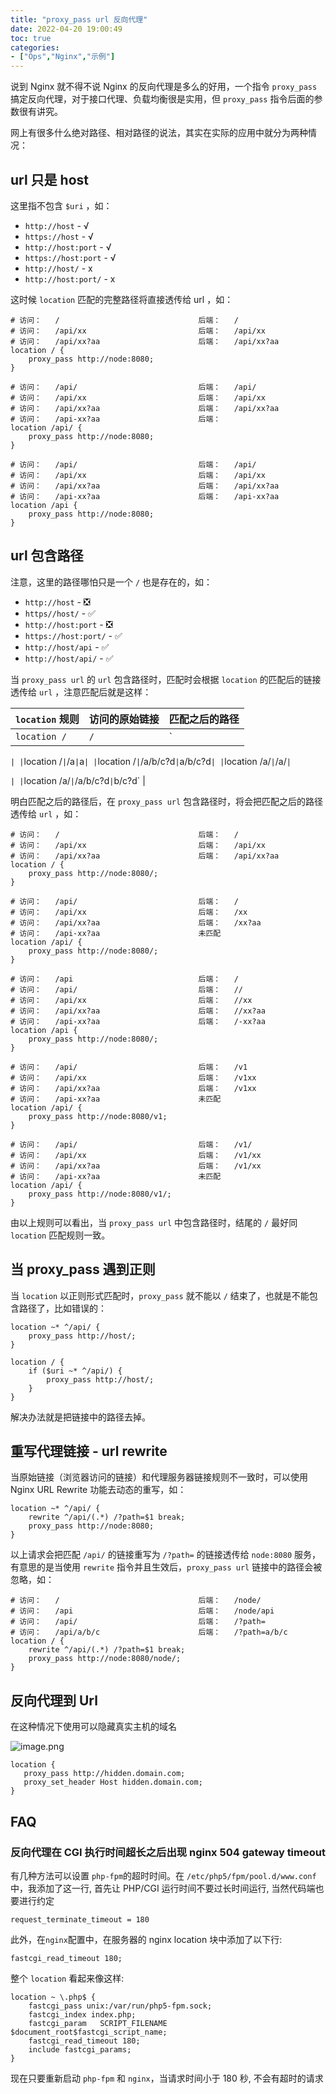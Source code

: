 ```yaml
---
title: "proxy_pass url 反向代理"
date: 2022-04-20 19:00:49
toc: true
categories:
- ["Ops","Nginx","示例"]
---
```


说到 Nginx 就不得不说 Nginx 的反向代理是多么的好用，一个指令 `proxy_pass` 搞定反向代理，对于接口代理、负载均衡很是实用，但 `proxy_pass` 指令后面的参数很有讲究。

网上有很多什么绝对路径、相对路径的说法，其实在实际的应用中就分为两种情况：




## url 只是 host
这里指不包含 `$uri` ，如：

- `http://host` - √
- `https://host` - √
- `http://host:port` - √
- `https://host:port` - √
- `http://host/` - x
- `http://host:port/` - x

这时候 `location` 匹配的完整路径将直接透传给 url ，如：
```nginx
# 访问：   /                               后端：   /
# 访问：   /api/xx                         后端：   /api/xx
# 访问：   /api/xx?aa                      后端：   /api/xx?aa
location / {
    proxy_pass http://node:8080;
}

# 访问：   /api/                           后端：   /api/
# 访问：   /api/xx                         后端：   /api/xx
# 访问：   /api/xx?aa                      后端：   /api/xx?aa
# 访问：   /api-xx?aa                      后端：
location /api/ {
    proxy_pass http://node:8080;
}

# 访问：   /api/                           后端：   /api/
# 访问：   /api/xx                         后端：   /api/xx
# 访问：   /api/xx?aa                      后端：   /api/xx?aa
# 访问：   /api-xx?aa                      后端：   /api-xx?aa
location /api {
    proxy_pass http://node:8080;
}
```

## url 包含路径
注意，这里的路径哪怕只是一个 `/` 也是存在的，如：

- `http://host` - ❎
- `https//host/` - ✅
- `http://host:port` - ❎
- `https://host:port/` - ✅
- `http://host/api` - ✅
- `http://host/api/` - ✅

当 `proxy_pass url` 的 `url` 包含路径时，匹配时会根据 `location` 的匹配后的链接透传给 `url` ，注意匹配后就是这样：

| `location` 规则 | 访问的原始链接 | 匹配之后的路径 |
| --- | --- | --- |
| `location /` | `/` | `

` |
| `location /` | `/a` | `a` |
| `location /` | `/a/b/c?d` | `a/b/c?d` |
| `location /a/` | `/a/` | `

` |
| `location /a/` | `/a/b/c?d` | `b/c?d` |

明白匹配之后的路径后，在 `proxy_pass url` 包含路径时，将会把匹配之后的路径透传给 `url` ，如：
```nginx
# 访问：   /                               后端：   /
# 访问：   /api/xx                         后端：   /api/xx
# 访问：   /api/xx?aa                      后端：   /api/xx?aa
location / {
    proxy_pass http://node:8080/;
}

# 访问：   /api/                           后端：   /
# 访问：   /api/xx                         后端：   /xx
# 访问：   /api/xx?aa                      后端：   /xx?aa
# 访问：   /api-xx?aa                      未匹配
location /api/ {
    proxy_pass http://node:8080/;
}

# 访问：   /api                            后端：   /
# 访问：   /api/                           后端：   //
# 访问：   /api/xx                         后端：   //xx
# 访问：   /api/xx?aa                      后端：   //xx?aa
# 访问：   /api-xx?aa                      后端：   /-xx?aa
location /api {
    proxy_pass http://node:8080/;
}

# 访问：   /api/                           后端：   /v1
# 访问：   /api/xx                         后端：   /v1xx
# 访问：   /api/xx?aa                      后端：   /v1xx
# 访问：   /api-xx?aa                      未匹配
location /api/ {
    proxy_pass http://node:8080/v1;
}

# 访问：   /api/                           后端：   /v1/
# 访问：   /api/xx                         后端：   /v1/xx
# 访问：   /api/xx?aa                      后端：   /v1/xx
# 访问：   /api-xx?aa                      未匹配
location /api/ {
    proxy_pass http://node:8080/v1/;
}
```
由以上规则可以看出，当 `proxy_pass url` 中包含路径时，结尾的 `/` 最好同 `location` 匹配规则一致。

## 当 proxy_pass 遇到正则
当 `location` 以正则形式匹配时，`proxy_pass` 就不能以 `/` 结束了，也就是不能包含路径了，比如错误的：
```nginx
location ~* ^/api/ {
    proxy_pass http://host/;
}

location / {
    if ($uri ~* ^/api/) {
        proxy_pass http://host/;
    }
}
```
解决办法就是把链接中的路径去掉。

## 重写代理链接 - url rewrite
当原始链接（浏览器访问的链接）和代理服务器链接规则不一致时，可以使用 Nginx URL Rewrite 功能去动态的重写，如：
```nginx
location ~* ^/api/ {
    rewrite ^/api/(.*) /?path=$1 break;
    proxy_pass http://node:8080;
}
```
以上请求会把匹配 `/api/` 的链接重写为 `/?path=` 的链接透传给 `node:8080` 服务，有意思的是当使用 `rewrite` 指令并且生效后，`proxy_pass url` 链接中的路径会被忽略，如：
```nginx
# 访问：   /                               后端：   /node/
# 访问：   /api                            后端：   /node/api
# 访问：   /api/                           后端：   /?path=
# 访问：   /api/a/b/c                      后端：   /?path=a/b/c
location / {
    rewrite ^/api/(.*) /?path=$1 break;
    proxy_pass http://node:8080/node/;
}
```

## 反向代理到 Url
在这种情况下使用可以隐藏真实主机的域名

![image.png](https://file.wulicode.com/yuque/202208/16/11/0012rWUGolDg.png?x-oss-process=image/resize,h_133)
```nginx
location {
   proxy_pass http://hidden.domain.com;
   proxy_set_header Host hidden.domain.com;
}
```

## FAQ

### 反向代理在 CGI 执行时间超长之后出现 nginx 504 gateway timeout
有几种方法可以设置 `php-fpm`的超时时间。在 `/etc/php5/fpm/pool.d/www.conf` 中，我添加了这一行, 首先让 PHP/CGI 运行时间不要过长时间运行, 当然代码端也要进行约定
```
request_terminate_timeout = 180
```
此外，在`nginx`配置中，在服务器的 nginx location 块中添加了以下行:
```
fastcgi_read_timeout 180;
```
整个 `location` 看起来像这样:
```nginx
location ~ \.php$ {
    fastcgi_pass unix:/var/run/php5-fpm.sock;
    fastcgi_index index.php;
    fastcgi_param   SCRIPT_FILENAME $document_root$fastcgi_script_name;
    fastcgi_read_timeout 180;
    include fastcgi_params;
} 
```
现在只要重新启动 `php-fpm` 和 `nginx`，当请求时间小于 180 秒, 不会有超时的请求

